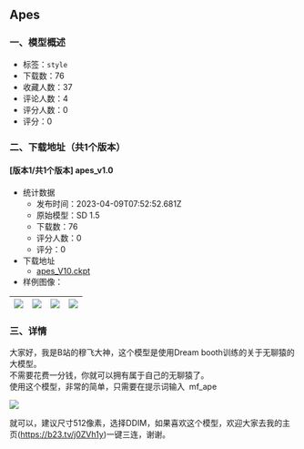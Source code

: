 ## Apes
### 一、模型概述

- 标签：`style`
- 下载数：76
- 收藏人数：37
- 评论人数：4
- 评分人数：0
- 评分：0

### 二、下载地址（共1个版本）

#### [版本1/共1个版本] apes_v1.0

- 统计数据
  - 发布时间：2023-04-09T07:52:52.681Z
  - 原始模型：SD 1.5
  - 下载数：76
  - 评分人数：0
  - 评分：0
- 下载地址
  - [apes_V10.ckpt](https://civitai.com/api/download/models/40495)
- 样例图像：

| <img src="https://image.civitai.com/xG1nkqKTMzGDvpLrqFT7WA/9b534741-1213-40d6-92fe-697c1df79f00/width=450/449222.jpeg" /> | <img src="https://image.civitai.com/xG1nkqKTMzGDvpLrqFT7WA/a4ee094f-fca7-4640-d673-06123d754300/width=450/449220.jpeg" /> | <img src="https://image.civitai.com/xG1nkqKTMzGDvpLrqFT7WA/e2e27bc5-5177-4fa9-3ab7-49ca4d9b9c00/width=450/449223.jpeg" /> | <img src="https://image.civitai.com/xG1nkqKTMzGDvpLrqFT7WA/d9fae386-4e46-4a37-a9cc-d4a25e90a800/width=450/449230.jpeg" /> |
| ---- | ---- | ---- | ---- |


### 三、详情
<p>大家好，我是B站的穆飞大神，这个模型是使用Dream booth训练的关于无聊猿的大模型。<br />不需要花费一分钱，你就可以拥有属于自己的无聊猿了。<br />使用这个模型，非常的简单，只需要在提示词输入  mf_ape  </p><img src="https://imagecache.civitai.com/xG1nkqKTMzGDvpLrqFT7WA/23aad0f7-e86d-4986-3ef7-63ad62e24500/width=525/23aad0f7-e86d-4986-3ef7-63ad62e24500.jpeg" /><p>就可以，建议尺寸512像素，选择DDIM，如果喜欢这个模型，欢迎大家去我的主页(<a target="_blank" rel="ugc" href="https://b23.tv/j0ZVh1y">https://b23.tv/j0ZVh1y</a>)一键三连，谢谢。</p><p><br /></p>